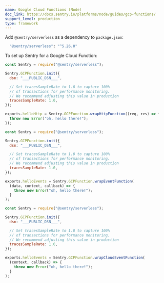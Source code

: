 ```yaml
---
name: Google Cloud Functions (Node)
doc_link: https://docs.sentry.io/platforms/node/guides/gcp-functions/
support_level: production
type: framework
---
```


Add `@sentry/serverless` as a dependency to `package.json`:

```bash
  "@sentry/serverless": "^5.26.0"
```

To set up Sentry for a Google Cloud Function:

```javascript {tabTitle:http functions}
const Sentry = require("@sentry/serverless");

Sentry.GCPFunction.init({
  dsn: "___PUBLIC_DSN___",

  // Set tracesSampleRate to 1.0 to capture 100%
  // of transactions for performance monitoring.
  // We recommend adjusting this value in production
  tracesSampleRate: 1.0,
});

exports.helloHttp = Sentry.GCPFunction.wrapHttpFunction((req, res) => {
  throw new Error("oh, hello there!");
});
```

```javascript {tabTitle:background functions}
const Sentry = require("@sentry/serverless");

Sentry.GCPFunction.init({
  dsn: "___PUBLIC_DSN___",

  // Set tracesSampleRate to 1.0 to capture 100%
  // of transactions for performance monitoring.
  // We recommend adjusting this value in production
  tracesSampleRate: 1.0,
});

exports.helloEvents = Sentry.GCPFunction.wrapEventFunction(
  (data, context, callback) => {
    throw new Error("oh, hello there!");
  }
);
```

```javascript {tabTitle:cloudEvents}
const Sentry = require("@sentry/serverless");

Sentry.GCPFunction.init({
  dsn: "___PUBLIC_DSN___",

  // Set tracesSampleRate to 1.0 to capture 100%
  // of transactions for performance monitoring.
  // We recommend adjusting this value in production
  tracesSampleRate: 1.0,
});

exports.helloEvents = Sentry.GCPFunction.wrapCloudEventFunction(
  (context, callback) => {
    throw new Error("oh, hello there!");
  }
);
```

